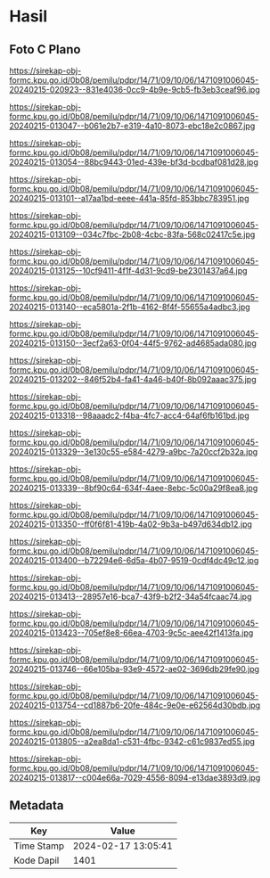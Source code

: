 # Hasil

## Foto C Plano

https://sirekap-obj-formc.kpu.go.id/0b08/pemilu/pdpr/14/71/09/10/06/1471091006045-20240215-020923--831e4036-0cc9-4b9e-9cb5-fb3eb3ceaf96.jpg

https://sirekap-obj-formc.kpu.go.id/0b08/pemilu/pdpr/14/71/09/10/06/1471091006045-20240215-013047--b061e2b7-e319-4a10-8073-ebc18e2c0867.jpg

https://sirekap-obj-formc.kpu.go.id/0b08/pemilu/pdpr/14/71/09/10/06/1471091006045-20240215-013054--88bc9443-01ed-439e-bf3d-bcdbaf081d28.jpg

https://sirekap-obj-formc.kpu.go.id/0b08/pemilu/pdpr/14/71/09/10/06/1471091006045-20240215-013101--a17aa1bd-eeee-441a-85fd-853bbc783951.jpg

https://sirekap-obj-formc.kpu.go.id/0b08/pemilu/pdpr/14/71/09/10/06/1471091006045-20240215-013109--034c7fbc-2b08-4cbc-83fa-568c02417c5e.jpg

https://sirekap-obj-formc.kpu.go.id/0b08/pemilu/pdpr/14/71/09/10/06/1471091006045-20240215-013125--10cf9411-4f1f-4d31-9cd9-be2301437a64.jpg

https://sirekap-obj-formc.kpu.go.id/0b08/pemilu/pdpr/14/71/09/10/06/1471091006045-20240215-013140--eca5801a-2f1b-4162-8f4f-55655a4adbc3.jpg

https://sirekap-obj-formc.kpu.go.id/0b08/pemilu/pdpr/14/71/09/10/06/1471091006045-20240215-013150--3ecf2a63-0f04-44f5-9762-ad4685ada080.jpg

https://sirekap-obj-formc.kpu.go.id/0b08/pemilu/pdpr/14/71/09/10/06/1471091006045-20240215-013202--846f52b4-fa41-4a46-b40f-8b092aaac375.jpg

https://sirekap-obj-formc.kpu.go.id/0b08/pemilu/pdpr/14/71/09/10/06/1471091006045-20240215-013318--98aaadc2-f4ba-4fc7-acc4-64af6fb161bd.jpg

https://sirekap-obj-formc.kpu.go.id/0b08/pemilu/pdpr/14/71/09/10/06/1471091006045-20240215-013329--3e130c55-e584-4279-a9bc-7a20ccf2b32a.jpg

https://sirekap-obj-formc.kpu.go.id/0b08/pemilu/pdpr/14/71/09/10/06/1471091006045-20240215-013339--8bf90c64-634f-4aee-8ebc-5c00a29f8ea8.jpg

https://sirekap-obj-formc.kpu.go.id/0b08/pemilu/pdpr/14/71/09/10/06/1471091006045-20240215-013350--ff0f6f81-419b-4a02-9b3a-b497d634db12.jpg

https://sirekap-obj-formc.kpu.go.id/0b08/pemilu/pdpr/14/71/09/10/06/1471091006045-20240215-013400--b72294e6-6d5a-4b07-9519-0cdf4dc49c12.jpg

https://sirekap-obj-formc.kpu.go.id/0b08/pemilu/pdpr/14/71/09/10/06/1471091006045-20240215-013413--28957e16-bca7-43f9-b2f2-34a54fcaac74.jpg

https://sirekap-obj-formc.kpu.go.id/0b08/pemilu/pdpr/14/71/09/10/06/1471091006045-20240215-013423--705ef8e8-66ea-4703-9c5c-aee42f1413fa.jpg

https://sirekap-obj-formc.kpu.go.id/0b08/pemilu/pdpr/14/71/09/10/06/1471091006045-20240215-013746--66e105ba-93e9-4572-ae02-3696db29fe90.jpg

https://sirekap-obj-formc.kpu.go.id/0b08/pemilu/pdpr/14/71/09/10/06/1471091006045-20240215-013754--cd1887b6-20fe-484c-9e0e-e62564d30bdb.jpg

https://sirekap-obj-formc.kpu.go.id/0b08/pemilu/pdpr/14/71/09/10/06/1471091006045-20240215-013805--a2ea8da1-c531-4fbc-9342-c61c9837ed55.jpg

https://sirekap-obj-formc.kpu.go.id/0b08/pemilu/pdpr/14/71/09/10/06/1471091006045-20240215-013817--c004e66a-7029-4556-8094-e13dae3893d9.jpg


## Metadata

| Key        | Value               |
| ---------- | ------------------- |
| Time Stamp | 2024-02-17 13:05:41 |
| Kode Dapil | 1401                |



